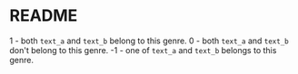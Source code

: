 # README

1 - both ``text_a`` and ``text_b`` belong to this genre.
0 - both ``text_a`` and ``text_b`` don't belong to this genre.
-1 - one of ``text_a`` and ``text_b`` belongs to this genre.
